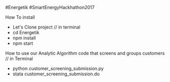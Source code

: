 #Energetik
#SmartEnergyHackhathon2017

How To install 
- Let's Clone project
// in terminal
- cd Energetik
- npm install
- npm start

How to use our Analytic Algorithm code that screens and groups customers
// in Terminal
- python customer_screening_submission.py
- stata customer_screening_submission.do




